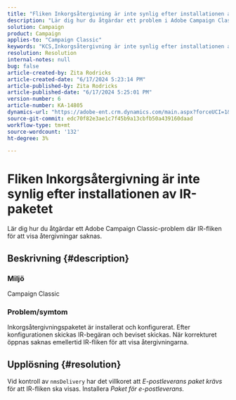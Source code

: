 ```yaml
---
title: "Fliken Inkorgsåtergivning är inte synlig efter installationen av IR-paketet"
description: "Lär dig hur du åtgärdar ett problem i Adobe Campaign Classic där IR-fliken för att visa återgivningar saknas."
solution: Campaign
product: Campaign
applies-to: "Campaign Classic"
keywords: "KCS,Inkorgsåtergivning är inte synlig efter installationen av IR-paketet"
resolution: Resolution
internal-notes: null
bug: false
article-created-by: Zita Rodricks
article-created-date: "6/17/2024 5:23:14 PM"
article-published-by: Zita Rodricks
article-published-date: "6/17/2024 5:25:01 PM"
version-number: 6
article-number: KA-14805
dynamics-url: "https://adobe-ent.crm.dynamics.com/main.aspx?forceUCI=1&pagetype=entityrecord&etn=knowledgearticle&id=a3b28443-ce2c-ef11-840a-002248084fbb"
source-git-commit: edc70f82e3ae1c7f45b9a13cbfb50a439160daad
workflow-type: tm+mt
source-wordcount: '132'
ht-degree: 3%

---
```


# Fliken Inkorgsåtergivning är inte synlig efter installationen av IR-paketet


Lär dig hur du åtgärdar ett Adobe Campaign Classic-problem där IR-fliken för att visa återgivningar saknas.

## Beskrivning {#description}


### <b>Miljö</b>

Campaign Classic

### <b>Problem/symtom</b>

Inkorgsåtergivningspaketet är installerat och konfigurerat. Efter konfigurationen skickas IR-begäran och beviset skickas. När korrekturet öppnas saknas emellertid IR-fliken för att visa återgivningarna.


## Upplösning {#resolution}


Vid kontroll av `nmsDelivery` har det villkoret att *E-postleverans* *paket krävs* för att IR-fliken ska visas. Installera *Paket för e-postleverans.*
